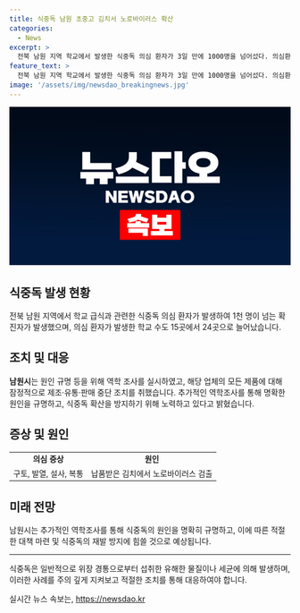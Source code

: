 ```yaml
---
title: 식중독 남원 초중고 김치서 노로바이러스 확산
categories:
  - News
excerpt: >
  전북 남원 지역 학교에서 발생한 식중독 의심 환자가 3일 만에 1000명을 넘어섰다. 의심환자는 800명 증가한 것으로 파악되며, 학교 수도 15곳에서 24곳으로 늘었다. 식중독 의심증세를 보인 학생과 교직원들은 납품받은 김치에서 노로바이러스가 검출된 것으로 확인됨에 따라 해당 업체의 제품 판매 중단 조치가 이뤄졌다. 관계자는 원인 규명을 위한 역학조사를 진행 중이라고 밝혔다. 식중독 확산 방지에 총력을 다할 계획이라고 말했다.
feature_text: >
  전북 남원 지역 학교에서 발생한 식중독 의심 환자가 3일 만에 1000명을 넘어섰다. 의심환자는 800명 증가한 것으로 파악되며, 학교 수도 15곳에서 24곳으로 늘었다. 식중독 의심증세를 보인 학생과 교직원들은 납품받은 김치에서 노로바이러스가 검출된 것으로 확인됨에 따라 해당 업체의 제품 판매 중단 조치가 이뤄졌다. 관계자는 원인 규명을 위한 역학조사를 진행 중이라고 밝혔다. 식중독 확산 방지에 총력을 다할 계획이라고 말했다.
image: '/assets/img/newsdao_breakingnews.jpg'
---
```


<p><img src="/assets/img/newsdao_breakingnews.jpg" alt="koreaapp 속보" /></p>

<h2 data-ke-size="size26">식중독 발생 현황</h2>

<p data-ke-size="size16">전북 남원 지역에서 학교 급식과 관련한 식중독 의심 환자가 발생하여 1천 명이 넘는 확진자가 발생했으며, 의심 환자가 발생한 학교 수도 15곳에서 24곳으로 늘어났습니다.</p>

<h2 data-ke-size="size26">조치 및 대응</h2>

<p data-ke-size="size16"><b>남원시</b>는 원인 규명 등을 위해 역학 조사를 실시하였고, 해당 업체의 모든 제품에 대해 잠정적으로 제조·유통·판매 중단 조치를 취했습니다. 추가적인 역학조사를 통해 명확한 원인을 규명하고, 식중독 확산을 방지하기 위해 노력하고 있다고 밝혔습니다.</p>

<h2 data-ke-size="size26">증상 및 원인</h2>

<table>
    <tr>
        <td style="text-align: center; height: 17px;"><b>의심 증상</b></td>
        <td style="text-align: center; height: 17px;"><b>원인</b></td>
    </tr>
    <tr>
        <td style="text-align: center; height: 17px;">구토, 발열, 설사, 복통</td>
        <td style="text-align: center; height: 17px;">납품받은 김치에서 노로바이러스 검출</td>
    </tr>
</table>

<h2 data-ke-size="size26">미래 전망</h2>

<p data-ke-size="size16">남원시는 추가적인 역학조사를 통해 식중독의 원인을 명확히 규명하고, 이에 따른 적절한 대책 마련 및 식중독의 재발 방지에 힘쓸 것으로 예상됩니다.</p>

<hr>

<p data-ke-size="size16">식중독은 일반적으로 위장 경통으로부터 섭취한 유해한 물질이나 세균에 의해 발생하며, 이러한 사례를 주의 깊게 지켜보고 적절한 조치를 통해 대응하여야 합니다.</p>
실시간 뉴스 속보는, <a href="https://newsdao.kr" rel="dofollow">https://newsdao.kr</a>



